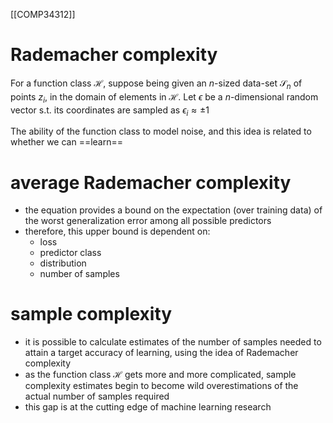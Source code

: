 [[COMP34312]]

# Rademacher complexity

For a function class $\mathcal{H}$, suppose being given an $n$-sized data-set $\mathcal{S}_n$ of points $z_i$, in the domain of elements in $\mathcal{H}$. Let $\epsilon$ be a $n$-dimensional random vector s.t. its coordinates are sampled as $\epsilon_i \approx \pm 1$ 

The ability of the function class to model noise, and this idea is related to whether we can ==learn==

# average Rademacher complexity

- the equation provides a bound on the expectation (over training data) of the worst generalization error among all possible predictors
- therefore, this upper bound is dependent on:
	- loss
	- predictor class
	- distribution
	- number of samples

# sample complexity

- it is possible to calculate estimates of the number of samples needed to attain a target accuracy of learning, using the idea of Rademacher complexity
- as the function class $\mathcal{H}$ gets more and more complicated, sample complexity estimates begin to become wild overestimations of the actual number of samples required
- this gap is at the cutting edge of machine learning research